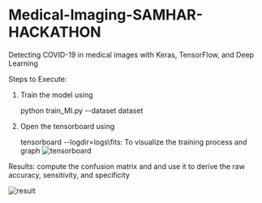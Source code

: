 # Medical-Imaging-SAMHAR-HACKATHON

Detecting COVID-19 in medical images with Keras, TensorFlow, and Deep Learning

Steps to Execute:
1. Train the model using

   python train_MI.py --dataset dataset
   
2. Open the tensorboard using

   tensorboard --logdir=logs\\fits: To visualize the training process and graph
   ![tensorboard](https://user-images.githubusercontent.com/64470242/80485068-614ffe00-8976-11ea-919e-4bc1fe396e18.png)
  
 Results: compute the confusion matrix and and use it to derive the raw accuracy, sensitivity, and specificity
 
 ![result](https://user-images.githubusercontent.com/64470242/80486232-7594fa80-8978-11ea-9ccc-7b2849f7ab0c.png)
   

   

   

